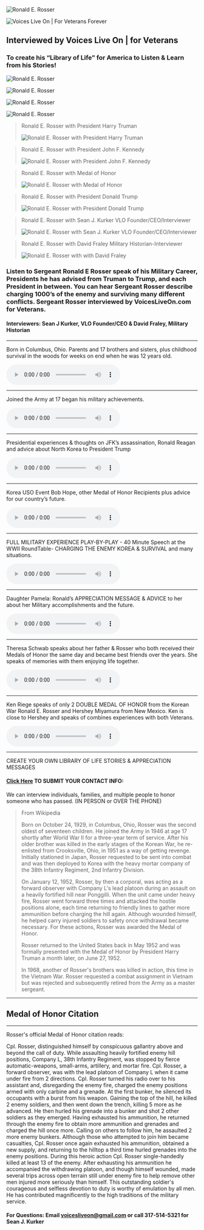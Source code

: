 <image alt="Ronald E. Rosser" src="/src/images/ronald-name.png" />

![Voices Live On | For Veterans Forever](/src/images/vlo-veterans.jpg "Voices Live on")

## Interviewed by Voices Live On | for Veterans

### To create his “Library of Life” for America to Listen & Learn from his Stories!


![Ronald E. Rosser](/src/images/ronald-1.png "Ronald E. Rosser")

![Ronald E. Rosser](/src/images/ronald-3.png "Ronald E. Rosser")

![Ronald E. Rosser](/src/images/ronald-2.png "Ronald E. Rosser")

![Ronald E. Rosser](/src/images/ronald-4.png "Ronald E. Rosser")

>Ronald E. Rosser with President Harry Truman
>
>![Ronald E. Rosser with President Harry Truman](/src/images/ronald-truman.jpg "Ronald E. Rosser with President Harry Truman")  


>Ronald E. Rosser with President John F. Kennedy
>
>![Ronald E. Rosser with President John F. Kennedy](/src/images/ronald-jfk.jpg "Ronald E. Rosser with President John F. Kennedy")


>Ronald E. Rosser with Medal of Honor
>
>![Ronald E. Rosser with Medal of Honor](/src/images/ronald-5.png "Ronald E. Rosser with Medal of Honor")


>Ronald E. Rosser with President Donald Trump
>
>![Ronald E. Rosser with President Donald Trump](/src/images/ronald-trump.jpg "Ronald E. Rosser with President Donald Trump")

>Ronald E. Rosser with Sean J. Kurker VLO Founder/CEO/Interviewer
>
>![Ronald E. Rosser with Sean J. Kurker VLO Founder/CEO/Interviewer](/src/images/ronald-kurker.jpg "Ronald E. Rosser with with Sean J. Kurker")


>Ronald E. Rosser with David Fraley Military Historian-Interviewer
>
>![Ronald E. Rosser with with David Fraley](/src/images/ronald-fraley.jpg "Ronald E. Rosser with with David Fraley")

### Listen to Sergeant Ronald E Rosser speak of his Military Career, Presidents he has advised from Truman to Trump,  and each President in between. You can hear Sergeant Rosser describe charging 1000’s of the enemy and surviving many different conflicts.  Sergeant Rosser interviewed by  VoicesLiveOn.com for Veterans.

#### Interviewers: Sean J Kurker, VLO Founder/CEO & David Fraley, Military Historian

***

Born in Columbus, Ohio. Parents and 17 brothers and sisters, plus childhood survival in the woods for weeks on end when he was 12 years old.

<audio controls src="https://s3.us-east-2.amazonaws.com/voicesliveon/Ronald+Rosser+Medal+of+Honor+Korean+War+1952+Veteran+%26+American+Hero+/4+mins+22+sec+Ronald+E+Rosser+beginning+of+Life+Columbus+Oh+Parents+John+Milton+Edeth+Marie+Rosser+17+siblings+would+escape+to+the+woods+for+weeks+and+survive+grade+school+and+high+school+Crooksville+Roseville+join+army+17+See+the+World.MP3"></audio>  

***

Joined the Army at 17 began his military achievements.

<audio controls src="https://s3.us-east-2.amazonaws.com/voicesliveon/Ronald+Rosser+Medal+of+Honor+Korean+War+1952+Veteran+%26+American+Hero+/11+min+33+secs+Ronald+E+Rosser+Sergeant+Joined+US+army+age+17+Air+Borne+motivation+Fort+Cambell+101st+Airborne+82nd+Air+borne+187th+Occupation+of+Japan+Instructor+at+Jump+School+Norman+Schwarzkopf+1956+Colin+Powell+Bob+Howard+Awards.MP3"></audio>  

***

Presidential experiences & thoughts on JFK’s assassination, Ronald Reagan and advice about North Korea to President Trump

<audio controls src="https://s3.us-east-2.amazonaws.com/voicesliveon/Ronald+Rosser+Medal+of+Honor+Korean+War+1952+Veteran+%26+American+Hero+/10+min+12+sec+Ronald+E+Rosser+Memories+with+Presidents+Since+Truman-+White+House+invites+John+F+Kennedy+day+before+assination+1+or+2+shooters+question+Regan+experiences++Advice+to+Trump+about+North+Korea+cant+trust+them.MP3"></audio>

***

Korea USO Event Bob Hope, other Medal of Honor Recipients plus advice for our country’s future.

<audio controls src="https://s3.us-east-2.amazonaws.com/voicesliveon/Ronald+Rosser+Medal+of+Honor+Korean+War+1952+Veteran+%26+American+Hero+/10+44+Ronald+E+Rosser+Medal+of+Honor+Korea-+David+Fraley+interviewer+Military+USO+Show+Korea+Bob+Hope+Sergeant+Alvin+York++has+met+ALL+Medal+of+Honor+recipients+Advice+for+our+Countrys+future++Not+being+a+hero+and+the+Tiger+face+off.MP3"></audio>

***

FULL MILITARY EXPERIENCE PLAY-BY-PLAY - 40 Minute Speech at the WWII RoundTable- CHARGING THE ENEMY KOREA & SURVIVAL and many situations.

<audio controls src="https://s3.us-east-2.amazonaws.com/voicesliveon/Ronald+Rosser+Medal+of+Honor+Korean+War+1952+Veteran+%26+American+Hero+/Story+of+charging+the+enemy+and+continued+to+advance+detail+after+detail+a+incredible+story+who+has+met+every+president+since+Truman"></audio>

***

Daughter Pamela: Ronald’s APPRECIATION MESSAGE & ADVICE to her about her Military accomplishments and the future.

<audio controls src="https://s3.us-east-2.amazonaws.com/voicesliveon/Ronald+Rosser+Medal+of+Honor+Korean+War+1952+Veteran+%26+American+Hero+/3+mins+Ronald+E+Rosser+Appreciation+about+Pamela+his+daughter++Air+Borne+and+how+great+she+is+and+Advice+for+her+future.MP3"></audio>

***

Theresa Schwab speaks about her father & Rosser who both received their Medals of Honor the same day and became best friends over the years. She speaks of memories with them enjoying life together.

<audio controls src="https://s3.us-east-2.amazonaws.com/voicesliveon/Ronald+Rosser+Medal+of+Honor+Korean+War+1952+Veteran+%26+American+Hero+/Theresa+Schwab+Jerry+Crumps+daughter+whose+father+received+the+Medal+of+Honor+with+Ronald+e+Rosser+and+speks+of+their+connection+and+experiences.MP3"></audio>

***

Ken Riege speaks of only 2 DOUBLE MEDAL OF HONOR from the Korean War Ronald E. Rosser and Hershey Miyamura from New Mexico. Ken is close to Hershey and speaks of combines experiences with both Veterans.

<audio controls src="https://s3.us-east-2.amazonaws.com/voicesliveon/Ronald+Rosser+Medal+of+Honor+Korean+War+1952+Veteran+%26+American+Hero+/Ken+Riege+speaks+of+Ronald+e+Rosser+and+Hershey+Miyamura+only+other+double+Medal+of+Honor+from+Korea+and+America+speaks+of+them+both.MP3"></audio>

***

CREATE YOUR OWN LIBRARY OF LIFE STORIES & APPRECIATION MESSAGES

#### [Click Here](https://docs.google.com/forms/d/e/1FAIpQLSeIDUyD1Abc3x1e2Nh5QEmcOKF73fejWjzGb_OTZfgg1k-LAw/viewform) TO SUBMIT YOUR CONTACT INFO:

We can interview individuals, families, and multiple people to honor someone who has passed. (IN PERSON or OVER THE PHONE)

>From Wikipedia
>
>Born on October 24, 1929, in Columbus, Ohio, Rosser was the second oldest of seventeen children. He joined the Army in 1946 at age 17 shortly after World War II for a three-year term of service. After his older brother was killed in the early stages of the Korean War, he re-enlisted from Crooksville, Ohio, in 1951 as a way of getting revenge. Initially stationed in Japan, Rosser requested to be sent into combat and was then deployed to Korea with the heavy mortar company of the 38th Infantry Regiment, 2nd Infantry Division.
>
>On January 12, 1952, Rosser, by then a corporal, was acting as a forward observer with Company L's lead platoon during an assault on a heavily fortified hill near Ponggilli. When the unit came under heavy fire, Rosser went forward three times and attacked the hostile positions alone, each time returning to friendly lines to gather more ammunition before charging the hill again. Although wounded himself, he helped carry injured soldiers to safety once withdrawal became necessary. For these actions, Rosser was awarded the Medal of Honor.
>
>Rosser returned to the United States back in May 1952 and was formally presented with the Medal of Honor by President Harry Truman a month later, on June 27, 1952.
>
>In 1968, another of Rosser's brothers was killed in action, this time in the Vietnam War. Rosser requested a combat assignment in Vietnam but was rejected and subsequently retired from the Army as a master sergeant.

***
## Medal of Honor Citation
***

Rosser's official Medal of Honor citation reads:

Cpl. Rosser, distinguished himself by conspicuous gallantry above and beyond the call of duty. While assaulting heavily fortified enemy hill positions, Company L, 38th Infantry Regiment, was stopped by fierce automatic-weapons, small-arms, artillery, and mortar fire. Cpl. Rosser, a forward observer, was with the lead platoon of Company L when it came under fire from 2 directions. Cpl. Rosser turned his radio over to his assistant and, disregarding the enemy fire, charged the enemy positions armed with only carbine and a grenade. At the first bunker, he silenced its occupants with a burst from his weapon. Gaining the top of the hill, he killed 2 enemy soldiers, and then went down the trench, killing 5 more as he advanced. He then hurled his grenade into a bunker and shot 2 other soldiers as they emerged. Having exhausted his ammunition, he returned through the enemy fire to obtain more ammunition and grenades and charged the hill once more. Calling on others to follow him, he assaulted 2 more enemy bunkers. Although those who attempted to join him became casualties, Cpl. Rosser once again exhausted his ammunition, obtained a new supply, and returning to the hilltop a third time hurled grenades into the enemy positions. During this heroic action Cpl. Rosser single-handedly killed at least 13 of the enemy. After exhausting his ammunition he accompanied the withdrawing platoon, and though himself wounded, made several trips across open terrain still under enemy fire to help remove other men injured more seriously than himself. This outstanding soldier's courageous and selfless devotion to duty is worthy of emulation by all men. He has contributed magnificently to the high traditions of the military service.

#### For Questions: Email voicesliveon@gmail.com  or call 317-514-5321 for Sean J. Kurker
